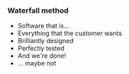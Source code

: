 <div class="slidetext-bg">

### Waterfall method
* Software that is...
* Everything that the customer wants <!-- .element: class="fragment" -->
* Brilliantly designed <!-- .element: class="fragment" -->
* Perfectly tested <!-- .element: class="fragment" -->
* And we're done! <!-- .element: class="fragment" -->
* ... maybe not <!-- .element: class="fragment" -->

</div>
